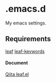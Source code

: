 # .emacs.d
My emacs settings.

## Requirements
[leaf](https://github.com/conao3/leaf.el)
[leaf-keywords](https://github.com/conao3/leaf-keywords.el#hydra-keyword)

#### Document
[Qiita leaf.el](https://qiita.com/conao3/items/dc88bdadb0523ef95878#%E4%BD%BF%E3%81%84%E6%96%B9)
